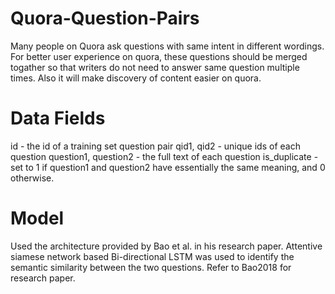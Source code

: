 # Quora-Question-Pairs
Many people on Quora ask questions with same intent in different wordings. For better user experience on quora, these questions should be merged togather so that writers do not need to answer same question multiple times. Also it will make discovery of content easier on quora. 

# Data Fields
id - the id of a training set question pair
qid1, qid2 - unique ids of each question
question1, question2 - the full text of each question
is_duplicate - set to 1 if question1 and question2 have essentially the same meaning, and 0 otherwise.

# Model

Used the architecture provided by Bao et al. in his research paper. Attentive siamese network based Bi-directional LSTM was used to identify the semantic similarity between the two questions. Refer to Bao2018 for research paper.
